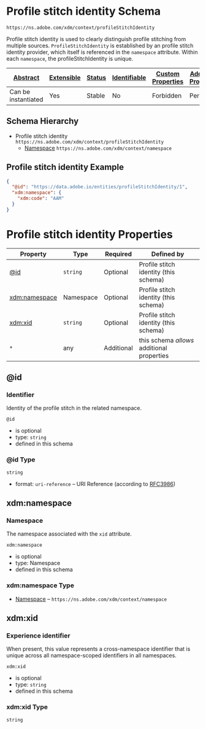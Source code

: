 
# Profile stitch identity Schema

```
https://ns.adobe.com/xdm/context/profileStitchIdentity
```

Profile stitch identity is used to clearly distinguish profile stitching from multiple sources. `ProfileStitchIdentity` is established by an profile stitch identity provider, which itself is referenced in the `namespace` attribute. Within each `namespace`, the profileStitchIdentity is unique.

| [Abstract](../../abstract.md) | [Extensible](../../extensions.md) | [Status](../../status.md) | [Identifiable](../../id.md) | [Custom Properties](../../extensions.md) | [Additional Properties](../../extensions.md) | Defined In |
|-------------------------------|-----------------------------------|---------------------------|-----------------------------|------------------------------------------|----------------------------------------------|------------|
| Can be instantiated | Yes | Stable | No | Forbidden | Permitted | [datatypes/profilestitchidentity.schema.json](datatypes/profilestitchidentity.schema.json) |
## Schema Hierarchy

* Profile stitch identity `https://ns.adobe.com/xdm/context/profileStitchIdentity`
  * [Namespace](namespace.schema.md) `https://ns.adobe.com/xdm/context/namespace`


## Profile stitch identity Example
```json
{
  "@id": "https://data.adobe.io/entities/profileStitchIdentity/1",
  "xdm:namespace": {
    "xdm:code": "AAM"
  }
}
```

# Profile stitch identity Properties

| Property | Type | Required | Defined by |
|----------|------|----------|------------|
| [@id](#id) | `string` | Optional | Profile stitch identity (this schema) |
| [xdm:namespace](#xdmnamespace) | Namespace | Optional | Profile stitch identity (this schema) |
| [xdm:xid](#xdmxid) | `string` | Optional | Profile stitch identity (this schema) |
| `*` | any | Additional | this schema *allows* additional properties |

## @id
### Identifier

Identity of the profile stitch in the related namespace.

`@id`
* is optional
* type: `string`
* defined in this schema

### @id Type


`string`
* format: `uri-reference` – URI Reference (according to [RFC3986](https://tools.ietf.org/html/rfc3986))






## xdm:namespace
### Namespace

The namespace associated with the `xid` attribute.

`xdm:namespace`
* is optional
* type: Namespace
* defined in this schema

### xdm:namespace Type


* [Namespace](namespace.schema.md) – `https://ns.adobe.com/xdm/context/namespace`





## xdm:xid
### Experience identifier

When present, this value represents a cross-namespace identifier that is unique across all namespace-scoped identifiers in all namespaces.

`xdm:xid`
* is optional
* type: `string`
* defined in this schema

### xdm:xid Type


`string`





